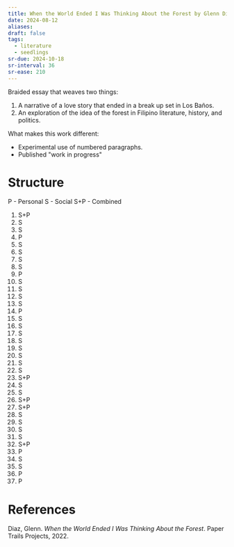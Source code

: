 ```yaml
---
title: When the World Ended I Was Thinking About the Forest by Glenn Diaz
date: 2024-08-12
aliases: 
draft: false
tags:
  - literature
  - seedlings
sr-due: 2024-10-18
sr-interval: 36
sr-ease: 210
---
```

Braided essay that weaves two things:

1. A narrative of a love story that ended in a break up set in Los Baños.
2. An exploration of the idea of the forest in Filipino literature, history, and politics.

What makes this work different:
- Experimental use of numbered paragraphs.
- Published "work in progress"

# Structure

P - Personal
S - Social
S+P - Combined

1. S+P
2. S
3. S
4. P
5. S
6. S
7. S
8. S
9. P
10. S
11. S
12. S
13. S
14. P
15. S
16. S
17. S
18. S
19. S
20. S
21. S
22. S
23. S+P
24. S
25. S
26. S+P
27. S+P
28. S
29. S
30. S
31. S
32. S+P
33. P
34. S
35. S
36. P
37. P

# References

Diaz, Glenn. _When the World Ended I Was Thinking About the Forest_. Paper Trails Projects, 2022.
